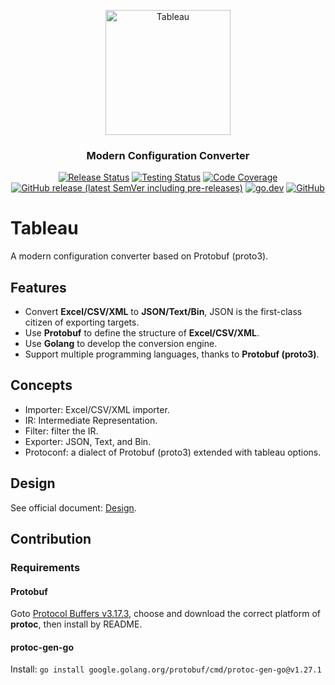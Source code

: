 <p align="center">
  <a href="https://getdoks.org/">
    <img alt="Tableau" src="https://avatars.githubusercontent.com/u/97329105?s=200&v=4" width="200">
  </a>
</p>

<h3 align="center">
  Modern Configuration Converter
</h3>

<p align="center">
    <a href="https://github.com/tableauio/tableau/actions/workflows/release.yml"><img src="https://github.com/tableauio/tableau/actions/workflows/release.yml/badge.svg" alt="Release Status"></a>
    <a href="https://github.com/tableauio/tableau/actions/workflows/testing.yml"><img src="https://github.com/tableauio/tableau/actions/workflows/testing.yml/badge.svg" alt="Testing Status"></a>
    <a href="https://codecov.io/gh/tableauio/tableau"><img src="https://codecov.io/gh/tableauio/tableau/branch/master/graph/badge.svg" alt="Code Coverage"></a>
    <a href="https://github.com/tableauio/tableau/releases"><img src="https://img.shields.io/github/v/release/tableauio/tableau?include_prereleases&style=flat-square"alt="GitHub release (latest SemVer including pre-releases)"></a>
    <a href="https://pkg.go.dev/github.com/tableauio/tableau"><img src="https://img.shields.io/badge/go.dev-reference-007d9c?logo=go&logoColor=white" alt="go.dev"></a>
    <a href="https://opensource.org/licenses/MIT"><img src="https://img.shields.io/github/license/tableauio/tableau?style=flat-square" alt="GitHub"></a>
</p>

# Tableau

A modern configuration converter based on Protobuf (proto3).

## Features

- Convert **Excel/CSV/XML** to **JSON/Text/Bin**, JSON is the first-class citizen of exporting targets.
- Use **Protobuf** to define the structure of **Excel/CSV/XML**.
- Use **Golang** to develop the conversion engine.
- Support multiple programming languages, thanks to **Protobuf (proto3)**.

## Concepts

- Importer: Excel/CSV/XML importer.
- IR: Intermediate Representation.
- Filter: filter the IR.
- Exporter: JSON, Text, and Bin.
- Protoconf: a dialect of Protobuf (proto3) extended with tableau options.

## Design

See official document: [Design](https://tableauio.github.io/docs/design/overview/).

## Contribution

### Requirements

#### Protobuf

Goto [Protocol Buffers v3.17.3](https://github.com/protocolbuffers/protobuf/releases/tag/v3.17.3), choose and download the correct platform of **protoc**, then install by README.

#### protoc-gen-go

Install: `go install google.golang.org/protobuf/cmd/protoc-gen-go@v1.27.1`
